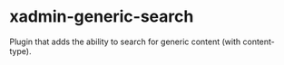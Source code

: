 # xadmin-generic-search
Plugin that adds the ability to search for generic content (with content-type).
